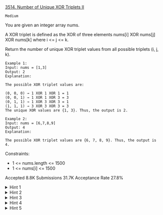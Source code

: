 [3514. Number of Unique XOR Triplets II](https://leetcode.com/problems/number-of-unique-xor-triplets-ii/)

`Medium`

You are given an integer array nums.

A XOR triplet is defined as the XOR of three elements nums[i] XOR nums[j] XOR nums[k] where i <= j <= k.

Return the number of unique XOR triplet values from all possible triplets (i, j, k).

```
Example 1:
Input: nums = [1,3]
Output: 2
Explanation:

The possible XOR triplet values are:

(0, 0, 0) → 1 XOR 1 XOR 1 = 1
(0, 0, 1) → 1 XOR 1 XOR 3 = 3
(0, 1, 1) → 1 XOR 3 XOR 3 = 1
(1, 1, 1) → 3 XOR 3 XOR 3 = 3
The unique XOR values are {1, 3}. Thus, the output is 2.

Example 2:
Input: nums = [6,7,8,9]
Output: 4
Explanation:

The possible XOR triplet values are {6, 7, 8, 9}. Thus, the output is 4.
```

Constraints:

- 1 <= nums.length <= 1500
- 1 <= nums[i] <= 1500

Accepted
8.8K
Submissions
31.7K
Acceptance Rate
27.8%

<details>
<summary>Hint 1</summary>

What is the maximum possible XOR value achievable by any triplet?

</details>
<details>
<summary>Hint 2</summary>

Let the maximum possible XOR value be stored in max_xor.

</details>
<details>
<summary>Hint 3</summary>

For each index i, consider all pairs of indices (j, k) such that i <= j <= k. For each such pair, compute the triplet XOR as nums[i] XOR nums[j] XOR nums[k].

</details>
<details>
<summary>Hint 4</summary>

You can optimize the calculation by precomputing or reusing intermediate XOR results. For example, after fixing an index i, compute XORs of pairs (j, k) in O(n2) time instead of checking all three indices independently.

</details>
<details>
<summary>Hint 5</summary>

Finally, count the number of unique XOR values obtained from all triplets.

</details>
